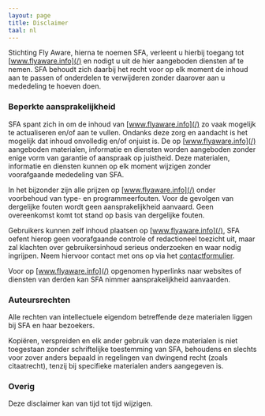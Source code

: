 ```yaml
---
layout: page
title: Disclaimer
taal: nl
---
```


Stichting Fly Aware, hierna te noemen SFA, verleent u hierbij toegang tot [www.flyaware.info](/) en nodigt u uit de hier aangeboden diensten af te nemen.
SFA behoudt zich daarbij het recht voor op elk moment de inhoud aan te passen of onderdelen te verwijderen zonder daarover aan u mededeling te hoeven doen.

### Beperkte aansprakelijkheid

SFA spant zich in om de inhoud van [www.flyaware.info](/) zo vaak mogelijk te actualiseren en/of aan te vullen. Ondanks deze zorg en aandacht is het mogelijk dat inhoud onvolledig en/of onjuist is.
De op [www.flyaware.info](/) aangeboden materialen, informatie en diensten worden aangeboden zonder enige vorm van garantie of aanspraak op juistheid. Deze materialen, informatie en diensten kunnen op elk moment wijzigen zonder voorafgaande mededeling van SFA.

In het bijzonder zijn alle prijzen op [www.flyaware.info](/) onder voorbehoud van type- en programmeerfouten. Voor de gevolgen van dergelijke fouten wordt geen aansprakelijkheid aanvaard. Geen overeenkomst komt tot stand op basis van dergelijke fouten.

Gebruikers kunnen zelf inhoud plaatsen op [www.flyaware.info](/), SFA oefent hierop geen voorafgaande controle of redactioneel toezicht uit, maar zal klachten over gebruikersinhoud serieus onderzoeken en waar nodig ingrijpen. Neem hiervoor contact met ons op via het [contactformulier](/#contact).

Voor op [www.flyaware.info](/) opgenomen hyperlinks naar websites of diensten van derden kan SFA nimmer aansprakelijkheid aanvaarden.

### Auteursrechten

Alle rechten van intellectuele eigendom betreffende deze materialen liggen bij SFA en haar bezoekers.

Kopiëren, verspreiden en elk ander gebruik van deze materialen is niet toegestaan zonder schriftelijke toestemming van SFA, behoudens en slechts voor zover anders bepaald in regelingen van dwingend recht (zoals citaatrecht), tenzij bij specifieke materialen anders aangegeven is.

### Overig

Deze disclaimer kan van tijd tot tijd wijzigen.
